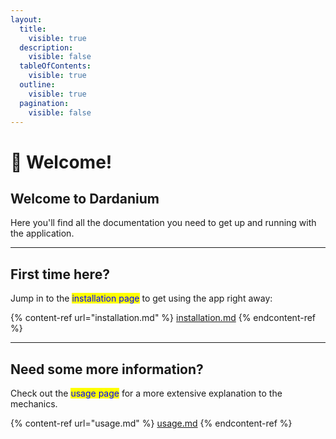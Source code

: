 ```yaml
---
layout:
  title:
    visible: true
  description:
    visible: false
  tableOfContents:
    visible: true
  outline:
    visible: true
  pagination:
    visible: false
---
```


# 👋 Welcome!

## Welcome to Dardanium

Here you'll find all the documentation you need to get up and running with the application.

***

## First time here?

Jump in to the <mark style="color:blue;">installation page</mark> to get using the app right away:

{% content-ref url="installation.md" %}
[installation.md](installation.md)
{% endcontent-ref %}

***

## Need some more information?

Check out the <mark style="color:blue;">usage page</mark> for a more extensive explanation to the mechanics.

{% content-ref url="usage.md" %}
[usage.md](usage.md)
{% endcontent-ref %}
